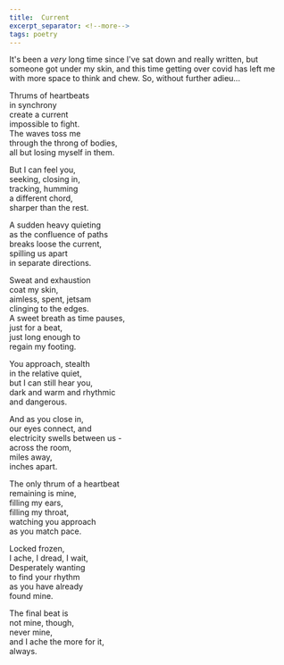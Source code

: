 ```yaml
---
title:  Current
excerpt_separator: <!--more-->
tags: poetry
---
```


It's been a _very_ long time since I've sat down and really written, but someone got under my skin, and this time getting over covid has left me with more space to think and chew. So, without further adieu...
<!--more-->

Thrums of heartbeats<br/>
in synchrony<br/>
create a current<br/>
impossible to fight.<br/>
The waves toss me<br/>
through the throng of bodies,<br/>
all but losing myself in them.<br/>

But I can feel you,<br/>
seeking, closing in,<br/>
tracking, humming<br/>
a different chord,<br/>
sharper than the rest.<br/>

A sudden heavy quieting<br/>
as the confluence of paths<br/>
breaks loose the current,<br/>
spilling us apart<br/>
in separate directions.<br/>

Sweat and exhaustion <br/>
coat my skin, <br/>
aimless, spent, jetsam<br/>
clinging to the edges.<br/>
A sweet breath as time pauses,<br/>
just for a beat,<br/>
just long enough to <br/>
regain my footing.<br/>

You approach, stealth<br/>
in the relative quiet,<br/>
but I can still hear you,<br/>
dark and warm and rhythmic<br/>
and dangerous.<br/>

And as you close in,<br/>
our eyes connect, and<br/>
electricity swells between us -<br/>
across the room,<br/>
miles away,<br/>
inches apart.<br/>

The only thrum of a heartbeat<br/>
remaining is mine,<br/>
filling my ears,<br/>
filling my throat,<br/>
watching you approach<br/>
as you match pace.<br/>

Locked frozen,<br/>
I ache, I dread, I wait,<br/>
Desperately wanting<br/>
to find your rhythm<br/>
as you have already<br/>
found mine.<br/>

The final beat is<br/>
not mine, though,<br/>
never mine,<br/>
and I ache the more for it,<br/>
always.
